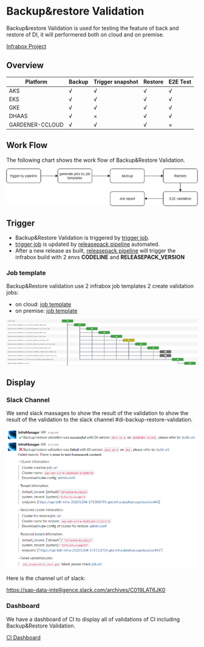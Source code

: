 # Backup&restore Validation

Backup&restore Validation is used for testing the feature of back and restore of DI, it will performered both on cloud and on premise.

[Infrabox Project](https://infrabox.datahub.only.sap/dashboard/#/project/milestone_validation_backup)

## Overview

Platform | Backup | Trigger snapshot | Restore | E2E Test 
------------ | ------------- | ------------- | ------------- | -------------
AKS | √ | √ | √ | √
EKS | √ | √ | √ | √
GKE | √ | √ | √ | √
DHAAS | √ | × | √ | √
GARDENER-CCLOUD | √ | √ | √ | ×

## Work Flow

The following chart shows the work flow of Backup&Restore Validation.

![Work Flow](Image/Backup&Restore/b&r.png)

## Trigger
- Backup&Restore Validation is triggered by [trigger job](https://infrabox.datahub.only.sap/dashboard/#/project/velocity-infra%2Ftrigger-milestone-validation).
- [trigger job](https://infrabox.datahub.only.sap/dashboard/#/project/velocity-infra%2Ftrigger-milestone-validation) is updated by [releasepack pipeline](https://gkedatahub.jaas-gcp.cloud.sap.corp/job/donut_releasepack/build?delay=0sec) automated. 
- After a new release as built, [releasepack pipeline](https://gkedatahub.jaas-gcp.cloud.sap.corp/job/donut_releasepack/build?delay=0sec) will trigger the infrabox build with 2 envs **CODELINE** and **RELEASEPACK_VERSION**

### Job template

Backup&Restore validation use 2  infrabox job templates 2 create validation jobs:
- on cloud: [job template](https://github.wdf.sap.corp/bdh/bdh-infra-tools/blob/master/hera/di_backup_milestone_test_on_cloud.json)
- on premise: [job template](https://github.wdf.sap.corp/bdh/bdh-infra-tools/blob/master/hera/di_backup_milestone_test_on_premise.json)

![Expaned validation jobs](Image/Backup&Restore/b&r_jobs.png)
## Display

### Slack Channel

We send slack massages to show the result of the validation to show the result of the validation to the slack channel #di-backup-restore-validation.

![Slack Msg](Image/Backup&Restore/b&r_slack.png)

Here is the channel url of slack:

https://sap-data-intelligence.slack.com/archives/C019LAT6JK0

### Dashboard

We have a dashboard of CI to display all of validations of CI including Backup&Restore Validation.

[CI Dashboard](https://dashboard.datahub.only.sap/index.jsp#home)

